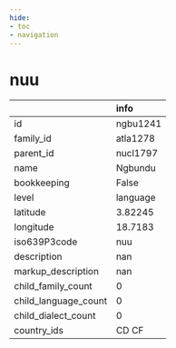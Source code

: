```yaml
---
hide:
- toc
- navigation
---
```

# nuu
|                      | info     |
|:---------------------|:---------|
| id                   | ngbu1241 |
| family_id            | atla1278 |
| parent_id            | nucl1797 |
| name                 | Ngbundu  |
| bookkeeping          | False    |
| level                | language |
| latitude             | 3.82245  |
| longitude            | 18.7183  |
| iso639P3code         | nuu      |
| description          | nan      |
| markup_description   | nan      |
| child_family_count   | 0        |
| child_language_count | 0        |
| child_dialect_count  | 0        |
| country_ids          | CD CF    |
